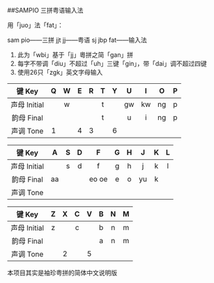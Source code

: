 ##SAMPIO 三拼粤语输入法

用「juo」法「fat」：

sam pio——三拼
jjt jj——粤语
sj jbp fat——输入法

1. 此为「wbi」基于「jj」粵拼之简「gan」拼
2. 每字不带调「diu」不超过「uh」三键「gin」，带「dai」调不超过四键
3. 使用26只「zgk」英文字母输入

| 键 Key | Q | W | E | R | T | Y | U | I | O | P |
| :-: | :-: | :-: | :-: | :-: | :-: | :-: | :-: | :-: | :-: | :-: |
| 声母 Initial | | w | | | t | | gw | kw | ng | p |
| 韵母 Final | | | | | t | | u | i | ng | p |
| 声调 Tone | 1 | | 4 | 3 | | 6 | | | | |

| 键 Key | A | S | D | F | G | H | J | K | L |
| :-: | :-: | :-: | :-: | :-: | :-: | :-: | :-: | :-: | :-: |
| 声母 Initial | | s | d | f | g | h | j | k | l |
| 韵母 Final | aa | | | eo oe | e | o | yu | k | |
| 声调 Tone | | | | | | | | | |

| 键 Key | Z | X | C | V | B | N | M |
| :-: | :-: | :-: | :-: | :-: | :-: | :-: | :-: |
| 声母 Initial | z | | c | | b | n | m |
| 韵母 Final | | | | | a | n | m |
| 声调 Tone | | 2 | | 5 | | | |


本项目其实是袖珍粤拼的简体中文说明版
